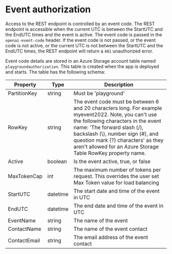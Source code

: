 # Event authorization

Access to the REST endpoint is controlled by an event code. The REST endpoint is accessible when the current UTC is between the StartUTC and the EndUTC times and the event is active. The event code is passed in the `openai-event-code` header. If the event code is not passed, or the event code is not active, or the current UTC is not between the StartUTC and the EndUTC times, the REST endpoint will return a `401` unauthorized error.

Event code details are stored in an Azure Storage account table named `playgroundauthorization`. This table is created when the app is deployed and starts. The table has the following schema:

| Property     | Type     | Description   |
| ------------ | -------- | ------------- |
| PartitionKey | string   | Must be 'playground' |
| RowKey       | string   | The event code must be between 6 and 20 characters long. For example myevent2022. Note, you can't use the following characters in the event name: 'The forward slash (/), backslash (\\), number sign (#), and question mark (?) characters' as they aren't allowed for an Azure Storage Table RowKey property name. |
| Active       | boolean  | Is the event active, true, or false |
| MaxTokenCap  | int      | The maximum number of tokens per request. This overrides the user set Max Token value for load balancing  |
| StartUTC     | datetime | The start date and time of the event in UTC |
| EndUTC       | datetime | The end date and time of the event in UTC   |
| EventName    | string   | The name of the event                       |
| ContactName  | string   | The name of the event contact               |
| ContactEmail | string   | The email address of the event contact      |